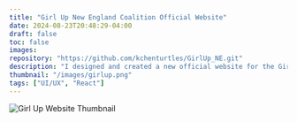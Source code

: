 ```yaml
---
title: "Girl Up New England Coalition Official Website"
date: 2024-08-23T20:48:29-04:00
draft: false
toc: false
images: 
repository: "https://github.com/kchenturtles/GirlUp_NE.git"
description: "I designed and created a new official website for the Girl Up New England Coalition, on which I am an executive board member. Girl Up is a United Nations foundation that seeks to empower young women in making change in the world. I have been a part of Girl Up for four years and currently serve on the STEM committee of the executive board of the New England Coalition of 90+ clubs."
thumbnail: "/images/girlup.png"
tags: ["UI/UX", "React"]
---
```


![Girl Up Website Thumbnail](/images/girlup.png)
